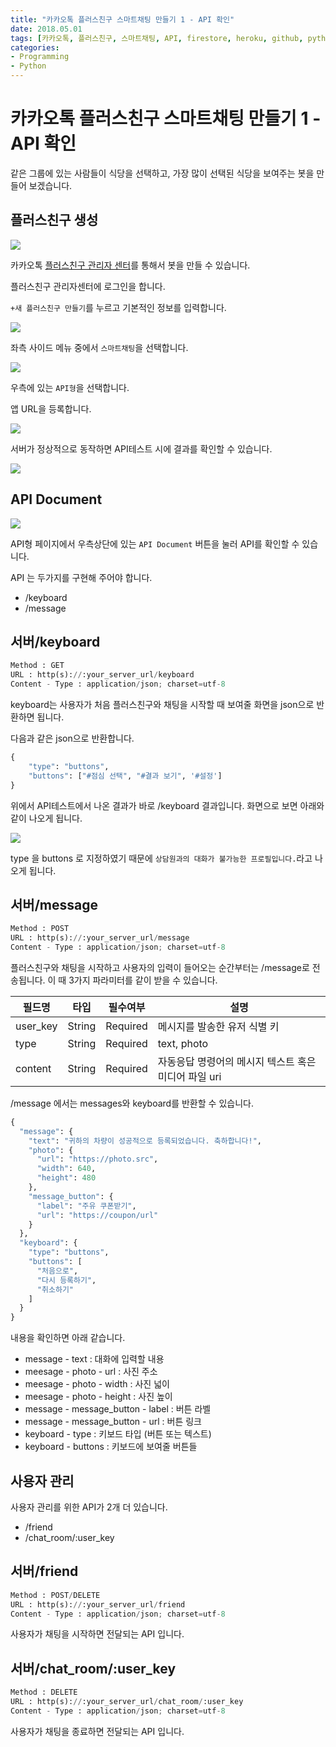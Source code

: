 ```yaml
---
title: "카카오톡 플러스친구 스마트채팅 만들기 1 - API 확인"
date: 2018.05.01
tags: [카카오톡, 플러스친구, 스마트채팅, API, firestore, heroku, github, python, flask]
categories:
- Programming
- Python
---
```


# 카카오톡 플러스친구 스마트채팅 만들기 1 - API 확인

같은 그룹에 있는 사람들이 식당을 선택하고, 가장 많이 선택된 식당을 보여주는 봇을 만들어 보겠습니다.

## 플러스친구 생성

![](https://goo.gl/cfQp8t)

카카오톡 [플러스친구 관리자 센터](https://center-pf.kakao.com/login)를 통해서 봇을 만들 수 있습니다. 

플러스친구 관리자센터에 로그인을 합니다. 

`+새 플러스친구 만들기`를 누르고 기본적인 정보를 입력합니다. 

![](https://goo.gl/a1DsNu)

좌측 사이드 메뉴 중에서 `스마트채팅`을 선택합니다.

![](https://goo.gl/jBrJDb)

우측에 있는 `API형`을 선택합니다.

앱 URL을 등록합니다. 

![](https://goo.gl/yPvkky)

서버가 정상적으로 동작하면 API테스트 시에 결과를 확인할 수 있습니다. 

![](https://goo.gl/fQyag2)

## API Document

![](https://goo.gl/iarZjY)

API형 페이지에서 우측상단에 있는 `API Document` 버튼을 눌러 API를 확인할 수 있습니다. 

API 는 두가지를 구현해 주어야 합니다.

- /keyboard
- /message

## 서버/keyboard

```python
Method : GET
URL : http(s)://:your_server_url/keyboard
Content - Type : application/json; charset=utf-8
```

keyboard는 사용자가 처음 플러스친구와 채팅을 시작할 때 보여줄 화면을 json으로 반환하면 됩니다.

다음과 같은 json으로 반환합니다. 

```python
{
    "type": "buttons",
    "buttons": ["#점심 선택", "#결과 보기", '#설정']
}
```

위에서 API테스트에서 나온 결과가 바로 /keyboard 결과입니다. 화면으로 보면 아래와 같이 나오게 됩니다.

![](https://goo.gl/YffR7E)

type 을 buttons 로 지정하였기 때문에 `상담원과의 대화가 불가능한 프로필입니다.`라고 나오게 됩니다. 

## 서버/message

```python
Method : POST
URL : http(s)://:your_server_url/message
Content - Type : application/json; charset=utf-8
```

플러스친구와 채팅을 시작하고 사용자의 입력이 들어오는 순간부터는 /message로 전송됩니다. 이 때 3가지 파라미터를 같이 받을 수 있습니다. 

| 필드명   | 타입   | 필수여부 | 설명                                                 |
| -------- | ------ | -------- | ---------------------------------------------------- |
| user_key | String | Required | 메시지를 발송한 유저 식별 키                         |
| type     | String | Required | text, photo                                          |
| content  | String | Required | 자동응답 명령어의 메시지 텍스트 혹은 미디어 파일 uri |

/message 에서는 messages와 keyboard를 반환할 수 있습니다. 

```python
{
  "message": {
    "text": "귀하의 차량이 성공적으로 등록되었습니다. 축하합니다!",
    "photo": {
      "url": "https://photo.src",
      "width": 640,
      "height": 480
    },
    "message_button": {
      "label": "주유 쿠폰받기",
      "url": "https://coupon/url"
    }
  },
  "keyboard": {
    "type": "buttons",
    "buttons": [
      "처음으로",
      "다시 등록하기",
      "취소하기"
    ]
  }
}
```

내용을 확인하면 아래 같습니다.

- message - text : 대화에 입력할 내용
- meesage - photo - url : 사진 주소
- meesage - photo - width : 사진 넓이
- meesage - photo - height : 사진 높이
- message - message_button - label : 버튼 라벨
- message - message_button - url : 버튼 링크
- keyboard - type : 키보드 타입 (버튼 또는 텍스트)
- keyboard - buttons : 키보드에 보여줄 버튼들


## 사용자 관리

사용자 관리를 위한 API가 2개 더 있습니다.

- /friend
- /chat_room/:user_key

## 서버/friend

```python
Method : POST/DELETE
URL : http(s)://:your_server_url/friend
Content - Type : application/json; charset=utf-8
```

사용자가 채팅을 시작하면 전달되는 API 입니다.

## 서버/chat_room/:user_key

```python
Method : DELETE
URL : http(s)://:your_server_url/chat_room/:user_key
Content - Type : application/json; charset=utf-8
```

사용자가 채팅을 종료하면 전달되는 API 입니다.


<script src="https://gist.github.com/jacegem/fee3dae8e7a0c630dc612b76ad3d1911.js"></script>